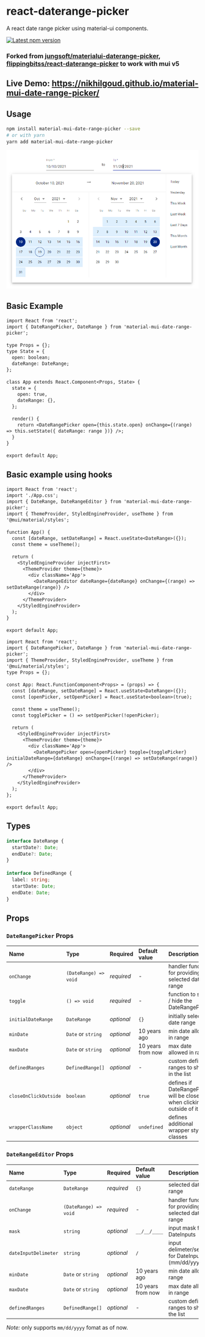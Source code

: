 # react-daterange-picker

A react date range picker using material-ui components.

<a href='https://www.npmjs.com/package/material-mui-date-range-picker'>
    <img src='https://img.shields.io/npm/v/material-mui-date-range-picker.svg' alt='Latest npm version'>
</a>

### Forked from [jungsoft/materialui-daterange-picker](https://github.com/jungsoft/materialui-daterange-picker), [flippingbitss/react-daterange-picker](https://github.com/flippingbitss/react-daterange-picker) to work with mui v5

## Live Demo: https://nikhilgoud.github.io/material-mui-date-range-picker/

## Usage

```bash
npm install material-mui-date-range-picker --save
# or with yarn
yarn add material-mui-date-range-picker
```

![Screenshot](/screenshot.png?raw=true 'Screenshot')

## Basic Example

```tsx
import React from 'react';
import { DateRangePicker, DateRange } from 'material-mui-date-range-picker';

type Props = {};
type State = {
  open: boolean;
  dateRange: DateRange;
};

class App extends React.Component<Props, State> {
  state = {
    open: true,
    dateRange: {},
  };

  render() {
    return <DateRangePicker open={this.state.open} onChange={(range) => this.setState({ dateRange: range })} />;
  }
}

export default App;
```

## Basic example using hooks

```tsx
import React from 'react';
import './App.css';
import { DateRange, DateRangeEditor } from 'material-mui-date-range-picker';
import { ThemeProvider, StyledEngineProvider, useTheme } from '@mui/material/styles';

function App() {
  const [dateRange, setDateRange] = React.useState<DateRange>({});
  const theme = useTheme();

  return (
    <StyledEngineProvider injectFirst>
      <ThemeProvider theme={theme}>
        <div className='App'>
          <DateRangeEditor dateRange={dateRange} onChange={(range) => setDateRange(range)} />
        </div>
      </ThemeProvider>
    </StyledEngineProvider>
  );
}

export default App;
```

```tsx
import React from 'react';
import { DateRangePicker, DateRange } from 'material-mui-date-range-picker';
import { ThemeProvider, StyledEngineProvider, useTheme } from '@mui/material/styles';
type Props = {};

const App: React.FunctionComponent<Props> = (props) => {
  const [dateRange, setDateRange] = React.useState<DateRange>({});
  const [openPicker, setOpenPicker] = React.useState<boolean>(true);

  const theme = useTheme();
  const togglePicker = () => setOpenPicker(!openPicker);

  return (
    <StyledEngineProvider injectFirst>
      <ThemeProvider theme={theme}>
        <div className='App'>
          <DateRangePicker open={openPicker} toggle={togglePicker} initialDateRange={dateRange} onChange={(range) => setDateRange(range)} />
        </div>
      </ThemeProvider>
    </StyledEngineProvider>
  );
};

export default App;
```

## Types

```ts
interface DateRange {
  startDate?: Date;
  endDate?: Date;
}

interface DefinedRange {
  label: string;
  startDate: Date;
  endDate: Date;
}
```

## Props

### `DateRangePicker` Props

| Name                  | Type                  | Required   | Default value     | Description                                                           |
| :-------------------- | :-------------------- | :--------- | :---------------- | :-------------------------------------------------------------------- |
| `onChange`            | `(DateRange) => void` | _required_ | -                 | handler function for providing selected date range                    |
| `toggle`              | `() => void`          | _required_ | -                 | function to show / hide the DateRangePicker                           |
| `initialDateRange`    | `DateRange`           | _optional_ | `{}`              | initially selected date range                                         |
| `minDate`             | `Date` or `string`    | _optional_ | 10 years ago      | min date allowed in range                                             |
| `maxDate`             | `Date` or `string`    | _optional_ | 10 years from now | max date allowed in range                                             |
| `definedRanges`       | `DefinedRange[]`      | _optional_ | -                 | custom defined ranges to show in the list                             |
| `closeOnClickOutside` | `boolean`             | _optional_ | `true`            | defines if DateRangePicker will be closed when clicking outside of it |
| `wrapperClassName`    | `object`              | _optional_ | `undefined`       | defines additional wrapper style classes                              |



### `DateRangeEditor` Props

| Name                 | Type                  | Required   | Default value     | Description                                           |
| :------------------- | :-------------------- | :--------- | :---------------- | :---------------------------------------------------- |
| `dateRange`          | `DateRange`           | _required_ | `{}`              | selected date range                                   |
| `onChange`           | `(DateRange) => void` | _required_ | -                 | handler function for providing selected date range    |
| `mask`               | `string`              | _optional_ | `__/__/____`      | input mask for DateInputs                             |
| `dateInputDelimeter` | `string`              | _optional_ | `/`               | input delimeter/seperatot for DateInputs (mm/dd/yyyy) |
| `minDate`            | `Date` or `string`    | _optional_ | 10 years ago      | min date allowed in range                             |
| `maxDate`            | `Date` or `string`    | _optional_ | 10 years from now | max date allowed in range                             |
| `definedRanges`      | `DefinedRange[]`      | _optional_ | -                 | custom defined ranges to show in the list             |

_Note:_ only supports `mm/dd/yyyy` fomat as of now.
